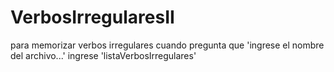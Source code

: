 # VerbosIrregularesII
para memorizar verbos irregulares
cuando pregunta que 'ingrese el nombre del archivo...' ingrese 'listaVerbosIrregulares'

